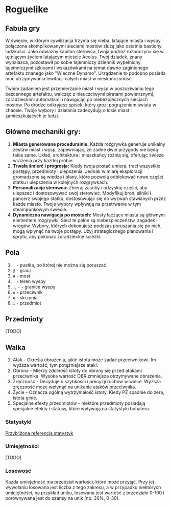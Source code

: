# Roguelike

## Fabuła gry

W świecie, w którym cywilizacja trzyma się nieba, latające miasta i wyspy połączone skomplikowanymi sieciami mostów
służą jako ostatnie bastiony ludzkości. Jako odważny kapitan sterowca, twoja podróż rozpoczyna się w tętniącym życiem
latającym mieście Aeolus. Twój dziadek, znany wynalazca, pozostawił po sobie tajemniczy dziennik wypełniony tajemniczymi
szkicami i wskazówkami na temat dawno zaginionego artefaktu znanego jako "Wieczne Dynamo". Urządzenie to podobno posiada
moc utrzymywania lewitacji całych miast w nieskończoność.

Twoim zadaniem jest przemierzanie miast i wysp w poszukiwaniu tego bezcennego artefaktu, walcząc z nieuczciwymi piratami
powietrznymi, zdradzieckimi automatami i nawigując po niebezpiecznych sieciach mostów. Po drodze odkryjesz spisek, który
grozi pogrążeniem świata w chaosie. Twoje wybory i działania zadecydują o losie miast i zamieszkujących je ludzi.

## Główne mechaniki gry:

1. **Miasta generowane proceduralnie:** Każda rozgrywka generuje unikalny zestaw miast i wysp, zapewniając, że żadne
   dwie przygody nie będą takie same. Układ, architektura i mieszkańcy różnią się, oferując świeże wrażenia przy każdej
   próbie.
2. **Trwała śmierć i progresja:** Kiedy twoja postać umiera, traci wszystkie postępy, przedmioty i ulepszenia. Jednak w
   miarę eksploracji gromadzone są wiedza i plany, które pozwolą odblokować nowe części statku i ulepszenia w kolejnych
   rozgrywkach.
3. **Personalizacja sterowca:** Zbieraj zasoby i odzyskuj części, aby ulepszać i dostosowywać swój sterowiec. Modyfikuj
   broń, silniki i pancerz swojego statku, dostosowując się do wyzwań stawianych przez każde miasto. Twoje wybory
   wpływają na przetrwanie w tym steampunkowym świecie.
4. **Dynamiczna nawigacja po mostach:** Mosty łączące miasta są głównym elementem rozgrywki. Sieci te pełne są
   niebezpieczeństw, zagadek i wrogów. Wybory, których dokonujesz podczas poruszania się po nich, mogą wpłynąć na twoje
   postępy. Użyj strategicznego planowania i sprytu, aby pokonać zdradzieckie ścieżki.

## Pola

1. ` ` - pustka, po której nie można się poruszać
2. `@` - gracz
3. `#` - most
4. `.` - teren wyspy
5. `|`, `-` - granice wyspy
6. `o` - przeciwnik
7. `u` - skrzynia
8. `i` - przedmiot

## Przedmioty

[TODO]

## Walka

1. Atak - Określa obrażenia, jakie istota może zadać przeciwnikowi. Im wyższa wartość, tym potężniejsze ataki.
2. Obrona - Mierzy zdolność istoty do obrony się przed atakami przeciwnika. Wysoka wartość OBR zmniejsza otrzymywane obrażenia.
3. Zręczność - Decyduje o szybkości i precyzji ruchów w walce. Wyższa zręczność może wpłynąć na unikanie ataków przeciwnika.
4. Życie - Oznacza ogólną wytrzymałość istoty. Kiedy PŻ spadnie do zera, istota ginie.
5. Specjalne efekty przedmiotów - niektóre przedmioty posiadają specjalne efekty i statusy, które wpływają na statystyki bohatera.

### Statystyki

[Przybliżona referencja statystyk](https://steampunkdnd.fandom.com/wiki/Classes)

### Umiejętności

[TODO]

### Losowość

Każda umiejętność ma przedział wartości, które może przyjąć. Przy jej wywołaniu losowana jest liczba z tego zakresu, a w przypadku niektórych umiejętności, na przykład uniku, losowana jest wartość z przedziału 0-100 i porównywana jest do szansy na unik (np. 30%, 0-30).
